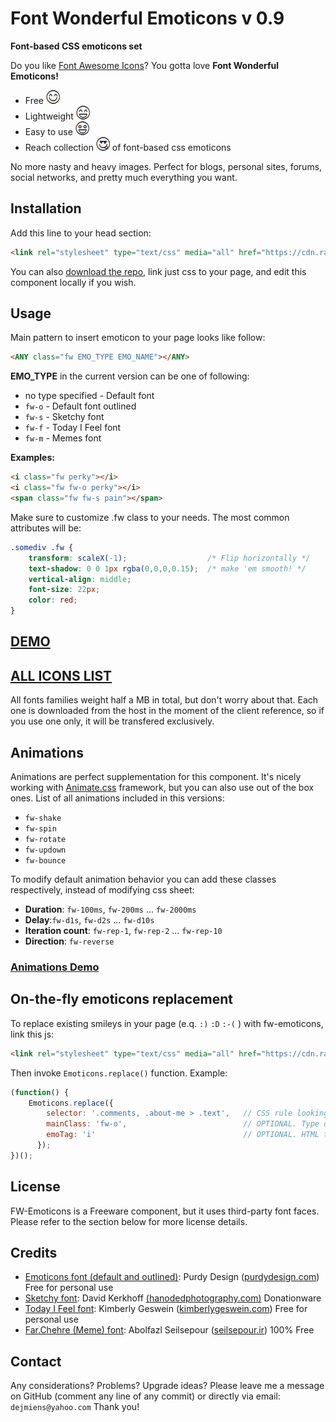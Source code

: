 # Font Wonderful Emoticons v 0.9
 **Font-based CSS emoticons set**

Do you like [Font Awesome Icons](http://fontawesome.io)? You gotta love **Font Wonderful Emoticons!**

- Free ![](readmeimgs/smile.png)
- Lightweight ![](readmeimgs/happy.png)
- Easy to use ![](readmeimgs/amazed.png)
- Reach collection ![](readmeimgs/inlove.png) of font-based css emoticons

No more nasty and heavy images. Perfect for blogs, personal sites, forums, social networks, and pretty much everything you want.

## Installation

Add this line to your head section:

```html
<link rel="stylesheet" type="text/css" media="all" href="https://cdn.rawgit.com/DamianSzGithub/fw-emoticons/master/dist/fw_emoticons.css">
```

You can also [download the repo](https://github.com/DamianSzGithub/fw-emoticons/archive/master.zip), link just css to your page, and edit this component locally if you wish.

## Usage

Main pattern to insert emoticon to your page looks like follow:

```html
<ANY class="fw EMO_TYPE EMO_NAME"></ANY>
```

**EMO_TYPE** in the current version can be one of following:

- no type specified - Default font
- `fw-o` - Default font outlined
- `fw-s` - Sketchy font
- `fw-f` - Today I Feel font
- `fw-m` - Memes font

**Examples:**

```html
<i class="fw perky"></i>
<i class="fw fw-o perky"></i>
<span class="fw fw-s pain"></span>
```

Make sure to customize .fw class to your needs. The most common attributes will be:
```css
.somediv .fw {
    transform: scaleX(-1);                  /* Flip horizontally */
    text-shadow: 0 0 1px rgba(0,0,0,0.15);  /* make 'em smooth! */
    vertical-align: middle;
    font-size: 22px;
    color: red;
}
```

## [DEMO](https://rawgit.com/DamianSzGithub/fw-emoticons/master/demo/demo.html)
## [ALL ICONS LIST](https://rawgit.com/DamianSzGithub/fw-emoticons/master/demo/list.html)

All fonts families weight half a MB in total, but don't worry about that. Each one is downloaded from the host in the moment of the client reference, so if you use one only, it will be transfered exclusively.

## Animations

Animations are perfect supplementation for this component. It's nicely working with [Animate.css](https://daneden.github.io/animate.css/) framework, but you can also use out of the box ones. List of all animations included in this versions:

- `fw-shake`
- `fw-spin`
- `fw-rotate`
- `fw-updown`
- `fw-bounce`

To modify default animation behavior you can add these classes respectively, instead of modifying css sheet:
- **Duration**: `fw-100ms`, `fw-200ms` ... `fw-2000ms`
- **Delay**:`fw-d1s`, `fw-d2s` ... `fw-d10s`
- **Iteration count**: `fw-rep-1`, `fw-rep-2` ... `fw-rep-10`
- **Direction**: `fw-reverse`

### [Animations Demo](https://rawgit.com/DamianSzGithub/fw-emoticons/master/demo/animations.html)

## On-the-fly emoticons replacement

To replace existing smileys in your page (e.q. `:)` `:D` `:-(` ) with fw-emoticons, link this js:

```html
<link rel="stylesheet" type="text/css" media="all" href="https://cdn.rawgit.com/DamianSzGithub/fw-emoticons/master/dist/fw_emoticons.js">
```

Then invoke `Emoticons.replace()` function. Example:

```javascript
(function() {
	Emoticons.replace({
		selector: '.comments, .about-me > .text',   // CSS rule looking for smileys
		mainClass: 'fw-o',                          // OPTIONAL. Type of emoticons
		emoTag: 'i'                                 // OPTIONAL. HTML tag of emoticons
	  });
})();
```


## License

FW-Emoticons is a Freeware component, but it uses third-party font faces. Please refer to the section below for more license details.

## Credits
- [Emoticons font (default and outlined)]("http://fontpro.com/emoticons-font-12006"): Purdy Design ([purdydesign.com]("http://www.purdydesign.com")) Free for personal use
- [Sketchy font]("http://fontpro.com/sketchy-smiley-font-14797"): David Kerkhoff [(hanodedphotography.com)]("http://www.hanodedphotography.com") Donationware
- [Today I Feel font]("http://fontpro.com/today-i-feel-font-3260"): Kimberly Geswein ([kimberlygeswein.com]("http://www.kimberlygeswein.com")) Free for personal use
- [Far.Chehre (Meme) font]("http://fontpro.com/far-chehre-font-9520"): Abolfazl Seilsepour ([seilsepour.ir]("http://www.seilsepour.ir")) 100% Free

## Contact
Any considerations? Problems? Upgrade ideas? Please leave me a message on GitHub (comment any line of any commit) or directly via email: `dejmiens@yahoo.com` Thank you!